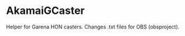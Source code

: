AkamaiGCaster
=============

Helper for Garena HON casters.
Changes .txt files for OBS (obsproject).
